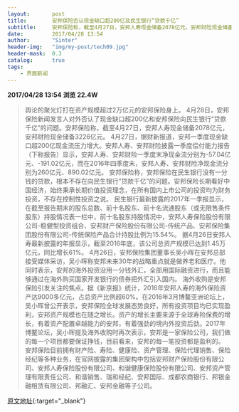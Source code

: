 ```yaml
---
layout:       post
title:        安邦保险否认现金缺口超200亿及民生银行“贷款千亿”
subtitle:     安邦保险称，截至4月27日，安邦人寿现金储备2078亿元，安邦财险现金储备3226亿元。
date:         2017/04/28 13:54
author:       "Sinter"
header-img:   "img/my-post/tech09.jpg"
header-mask:  0.3
catalog:      true
tags:
    - 界面新闻
---
```


**2017/04/28 13:54**  **浏览 22.4W**

> 舆论的聚光灯打在资产规模超过2万亿元的安邦保险身上。
4月28日，安邦保险新闻发言人对外否认了现金缺口超200亿和安邦保险向民生银行“贷款千亿”的问题。安邦保险称，截至4月27日，安邦人寿现金储备2078亿元，安邦财险现金储备3226亿元。
4月27日，据财新报道，安邦一季度现金缺口超200亿现金流压力增大。安邦人寿、安邦财险披露一季度偿付能力报告（下称报告）显示，安邦人寿、安邦财险一季度末净现金流分别为-57.04亿元、-191.02亿元，而在2016年四季度末，安邦人寿、安邦财险净现金流分别为260亿元、890.02亿元。
安邦保险称，安邦保险在民生银行没有一分钱的贷款，根本不存在向民生银行”贷款千亿”的问题。安邦保险长期看好中国经济，始终秉承长期价值投资理念，在所有国内上市公司的投资均为财务投资，不存在控制性投资之说。
民生银行最新披露的2017年一季报显示，在截至报告期末的股东总数、前十名股东、前十名流通股东（或无限售条件股东）持股情况表一栏中，前十名股东持股情况中，安邦人寿保险股份有限公司-稳健型投资组合、安邦财产保险股份有限公司-传统产品、安邦保险集团股份有限公司-传统保险产品合计持股比例为15.54%。
据4月26日安邦人寿最新披露的年报显示，截至2016年底，该公司总资产规模已达到1.45万亿元，同比增长61%。
4月26日，安邦保险集团董事长吴小晖在安邦总部接受媒体采访，吴小晖称安邦未来30年的战略重点就是做养老和医疗。他同时表示，安邦的海外投资没用一分钱外汇，全部用国际融资进行，而且能够通过在海外购买国家开发银行的债券把外汇引入国内。
海外收购是安邦保险引发关注的焦点。据《新京报》统计，2016年安邦人寿的海外保险资产达9000多亿元，占总资产比例超60%。在2016年3月博鳌亚洲论坛上，吴小晖曾公开表示，安邦保险全球发展态势良好，所有投资项目均已实现盈利，安邦资产规模也在随之增长。资产的增长主要来源于全球寿险保费的增长，有着资产配置卓越能力的安邦，有着强劲的境内外投资后劲。2017年博鳌论坛，吴小晖提及海外收购时再次表示，安邦是一家保险公司，我们做的每一个项目都要保证挣钱，目前看来，安邦的每一笔投资都是盈利的。
安邦保险目前拥有财产险、寿险、健康险、资产管理、保险代理销售、保险经纪等多种业务，在官网披露的集团架构中包括安邦财产保险股份有限公司、安邦人寿保险股份有限公司、和谐健康保险股份有限公司、安邦资产管理有限责任公司、和谐销售、瑞和经纪、安邦国际、成都农商银行、邦银金融租赁有限公司、邦融汇、安邦金融等子公司。


[原文地址](http://www.jiemian.com/article/1284398.html){:target="_blank"}


